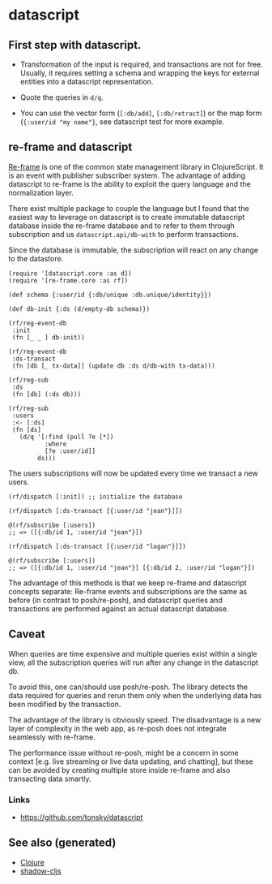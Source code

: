# datascript

## First step with datascript.

  - Transformation of the input is required, and transactions are not
    for free. Usually, it requires setting a schema and wrapping the
    keys for external entities into a datascript representation.

  - Quote the queries in `d/q`.

  - You can use the vector form (`[:db/add]`, `[:db/retract]`) or the
    map form (`{:user/id "my name"}`, see datascript test for more
    example.

## re-frame and datascript

[Re-frame](https://github.com/day8/re-frame) is one of the common state
management library in ClojureScript. It is an event with publisher
subscriber system. The advantage of adding datascript to re-frame is the
ability to exploit the query language and the normalization layer.

There exist multiple package to couple the language but I found that the
easiest way to leverage on datascript is to create immutable datascript
database inside the re-frame database and to refer to them through
subscription and us `datascript.api/db-with` to perform transactions.

Since the database is immutable, the subscription will react on any
change to the datastore.

``` clojurescript
(require '[datascript.core :as d])
(require '[re-frame.core :as rf])

(def schema {:user/id {:db/unique :db.unique/identity}})

(def db-init {:ds (d/empty-db schema)})

(rf/reg-event-db
 :init
 (fn [_ _ ] db-init))

(rf/reg-event-db
 :ds-transact
 (fn [db [_ tx-data]] (update db :ds d/db-with tx-data)))

(rf/reg-sub
 :ds
 (fn [db] (:ds db)))

(rf/reg-sub
 :users
 :<- [:ds]
 (fn [ds]
   (d/q '[:find (pull ?e [*])
          :where
          [?e :user/id]]
        ds)))
```

The users subscriptions will now be updated every time we transact a new
users.

``` clojurescript
(rf/dispatch [:init]) ;; initialize the database

(rf/dispatch [:ds-transact [{:user/id "jean"}]])

@(rf/subscribe [:users])
;; => ([{:db/id 1, :user/id "jean"}])

(rf/dispatch [:ds-transact [{:user/id "logan"}]])

@(rf/subscribe [:users])
;; => ([{:db/id 1, :user/id "jean"}] [{:db/id 2, :user/id "logan"}])
```

The advantage of this methods is that we keep re-frame and datascript
concepts separate: Re-frame events and subscriptions are the same as
before (in contrast to posh/re-posh), and datascript queries and
transactions are performed against an actual datascript database.

## Caveat

When queries are time expensive and multiple queries exist within a
single view, all the subscription queries will run after any change in
the datascript db.

To avoid this, one can/should use posh/re-posh. The library detects the
data required for queries and rerun them only when the underlying data
has been modified by the transaction.

The advantage of the library is obviously speed. The disadvantage is a
new layer of complexity in the web app, as re-posh does not integrate
seamlessly with re-frame.

The performance issue without re-posh, might be a concern in some
context \[e.g. live streaming or live data updating, and chatting\], but
these can be avoided by creating multiple store inside re-frame and also
transacting data smartly.

### Links

  - <https://github.com/tonsky/datascript>

## See also (generated)

  - [Clojure](./../decks/clojure.md)
  - [shadow-cljs](./20200430154647-shadow_cljs.md)
